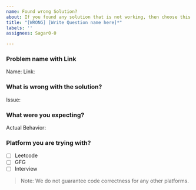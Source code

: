 ```yaml
---
name: Found wrong Solution?
about: If you found any solution that is not working, then choose this template!
title: "[WRONG] [Write Question name here]*"
labels: ''
assignees: Sagar0-0

---
```


### Problem name with Link
Name: 
Link: 

### What is wrong with the solution?
Issue:

<!--- Describe your issue here --->

### What were you expecting?
Actual Behavior: 
<!--- What was the actual behavior of the code? Tell us in detail here and If possible, create a PR and resolve the respective issue. --->

### Platform you are trying with?
<!--- Use [x] instead of [ ] to mark the column. --->
- [ ] Leetcode
- [ ] GFG
- [ ] Interview
> Note: We do not guarantee code correctness for any other platforms.
